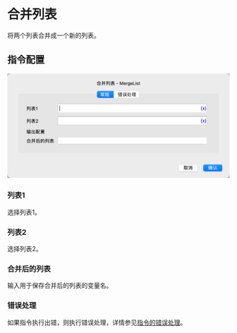 # 合并列表

将两个列表合并成一个新的列表。

## 指令配置

![合并列表常规配置对话框](merge_list_general_config.png)

### 列表1

选择列表1。

### 列表2

选择列表2。

### 合并后的列表

输入用于保存合并后的列表的变量名。

### 错误处理

如果指令执行出错，则执行错误处理，详情参见[指令的错误处理](../../../manual/error_handling.md)。
